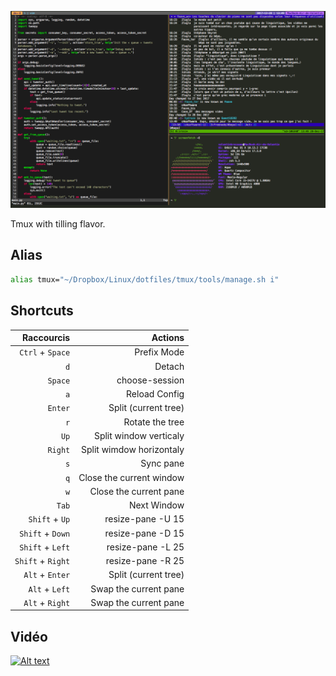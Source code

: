 ![Preview](capture.png)

Tmux with tilling flavor.

## Alias

```sh
alias tmux="~/Dropbox/Linux/dotfiles/tmux/tools/manage.sh i"
```

## Shortcuts

| Raccourcis                 | Actions                  |
| --------------------------:| ------------------------:|
| ```Ctrl``` + ```Space```   | Prefix Mode              |
|              ```d```       | Detach                   |
|              ```Space```   | choose-session           |
|              ```a```       | Reload Config            |
|              ```Enter```   | Split (current tree)     |
|              ```r```       | Rotate the tree          |
|              ```Up```      | Split window verticaly   |
|              ```Right```   | Split wimdow horizontaly |
|              ```s```       | Sync pane                |
|              ```q```       | Close the current window |
|              ```w```       | Close the current pane   |
|              ```Tab```     | Next Window              |
| ```Shift``` + ```Up```     | resize-pane -U 15        |
| ```Shift``` + ```Down```   | resize-pane -D 15        |
| ```Shift``` + ```Left```   | resize-pane -L 25        |
| ```Shift``` + ```Right```  | resize-pane -R 25        |
| ```Alt```   + ```Enter```  | Split (current tree)     |
| ```Alt```   + ```Left```   | Swap the current pane    |
| ```Alt```   + ```Right```  | Swap the current pane    |

## Vidéo

[![Alt text](https://img.youtube.com/vi/nCUb_wJllS8/0.jpg)](https://www.youtube.com/watch?v=nCUb_wJllS8)

